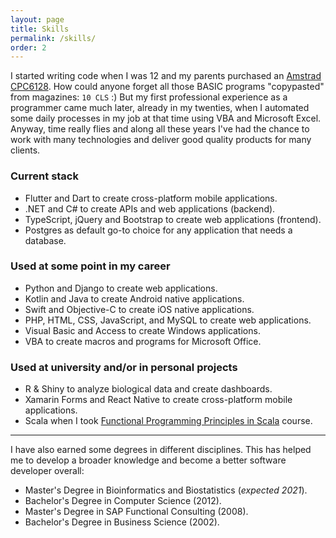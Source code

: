 ```yaml
---
layout: page
title: Skills
permalink: /skills/
order: 2
---
```


I started writing code when I was 12 and my parents purchased an [Amstrad CPC6128](https://en.wikipedia.org/wiki/Amstrad_CPC). How could anyone forget all those BASIC programs "copypasted" from magazines: `10 CLS` :) But my first professional experience as a programmer came much later, already in my twenties, when I automated some daily processes in my job at that time using VBA and Microsoft Excel. Anyway, time really flies and along all these years I've had the chance to work with many technologies and deliver good quality products for many clients. 

### Current stack

- Flutter and Dart to create cross-platform mobile applications.
- .NET and C# to create APIs and web applications (backend).
- TypeScript, jQuery and Bootstrap to create web applications (frontend).
- Postgres as default go-to choice for any application that needs a database.

### Used at some point in my career

- Python and Django to create web applications.
- Kotlin and Java to create Android native applications.
- Swift and Objective-C to create iOS native applications.
- PHP, HTML, CSS, JavaScript, and MySQL to create web applications.
- Visual Basic and Access to create Windows applications.
- VBA to create macros and programs for Microsoft Office.

### Used at university and/or in personal projects 

- R & Shiny to analyze biological data and create dashboards.
- Xamarin Forms and React Native to create cross-platform mobile applications.
- Scala when I took [Functional Programming Principles in Scala](https://www.coursera.org/learn/progfun1) course.

<hr />

I have also earned some degrees in different disciplines. This has helped me to develop a broader knowledge and become a better software developer overall:

* Master's Degree in Bioinformatics and Biostatistics (_expected 2021_).
* Bachelor's Degree in Computer Science (2012).
* Master's Degree in SAP Functional Consulting (2008).
* Bachelor's Degree in Business Science (2002).
